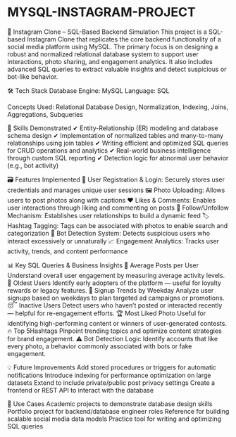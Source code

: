# MYSQL-INSTAGRAM-PROJECT
📸 Instagram Clone – SQL-Based Backend Simulation
This project is a SQL-based Instagram Clone that replicates the core backend functionality of a social media platform using MySQL. The primary focus is on designing a robust and normalized relational database system to support user interactions, photo sharing, and engagement analytics. It also includes advanced SQL queries to extract valuable insights and detect suspicious or bot-like behavior.

🛠 Tech Stack
Database Engine: MySQL
Language: SQL

Concepts Used: Relational Database Design, Normalization, Indexing, Joins, Aggregations, Subqueries

🧠 Skills Demonstrated
✔ Entity-Relationship (ER) modeling and database schema design
✔ Implementation of normalized tables and many-to-many relationships using join tables
✔ Writing efficient and optimized SQL queries for CRUD operations and analytics
✔ Real-world business intelligence through custom SQL reporting
✔ Detection logic for abnormal user behavior (e.g., bot activity)

🗃 Features Implemented
🔐 User Registration & Login: Securely stores user credentials and manages unique user sessions
🖼 Photo Uploading: Allows users to post photos along with captions
❤ Likes & Comments: Enables user interactions through liking and commenting on posts
🔁 Follow/Unfollow Mechanism: Establishes user relationships to build a dynamic feed
🏷 Hashtag Tagging: Tags can be associated with photos to enable search and categorization
🤖 Bot Detection System: Detects suspicious users who interact excessively or unnaturally
📈 Engagement Analytics: Tracks user activity, trends, and content performance

📊 Key SQL Queries & Business Insights
📌 Average Posts per User
Understand overall user engagement by measuring average activity levels.
👥 Oldest Users
Identify early adopters of the platform — useful for loyalty rewards or legacy features.
📆 Signup Trends by Weekday
Analyze user signups based on weekdays to plan targeted ad campaigns or promotions.
😴 Inactive Users
Detect users who haven’t posted or interacted recently — helpful for re-engagement efforts.
🏆 Most Liked Photo
Useful for identifying high-performing content or winners of user-generated contests.
🔥 Top 5Hashtags
Pinpoint trending topics and optimize content strategies for brand engagement.
⚠ Bot Detection Logic
Identify accounts that like every photo, a behavior commonly associated with bots or fake engagement.

💡 Future Improvements
Add stored procedures or triggers for automatic notifications
Introduce indexing for performance optimization on large datasets
Extend to include private/public post privacy settings
Create a frontend or REST API to interact with the database

📌 Use Cases
Academic projects to demonstrate database design skills
Portfolio project for backend/database engineer roles
Reference for building scalable social media data models
Practice tool for writing and optimizing SQL queries
